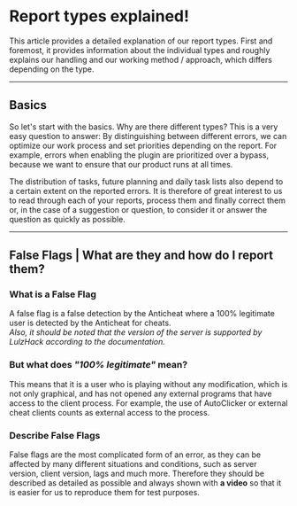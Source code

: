 # Report types explained!

This article provides a detailed explanation of our report types. First and foremost, it provides information about the individual types and roughly explains our handling and our working method / approach, which differs depending on the type.

___

## Basics

So let's start with the basics. Why are there different types? This is a very easy question to answer: By distinguishing between different errors, we can optimize our work process and set priorities depending on the report. For example, errors when enabling the plugin are prioritized over a bypass, because we want to ensure that our product runs at all times.

The distribution of tasks, future planning and daily task lists also depend to a certain extent on the reported errors. It is therefore of great interest to us to read through each of your reports, process them and finally correct them or, in the case of a suggestion or question, to consider it or answer the question as quickly as possible.

___

## False Flags | What are they and how do I report them?

### What is a False Flag
A false flag is a false detection by the Anticheat where a 100% legitimate user is detected by the Anticheat for cheats.<br>
<em>Also, it should be noted that the version of the server is supported by LulzHack according to the documentation. </em>

### But what does <em>"100% legitimate"</em> mean?
This means that it is a user who is playing without any modification, which is not only graphical, and has not opened any external programs that have access to the client process. For example, the use of AutoClicker or external cheat clients counts as external access to the process.

### Describe False Flags
False flags are the most complicated form of an error, as they can be affected by many different situations and conditions, such as server version, client version, lags and much more.
Therefore they should be described as detailed as possible and always shown with <strong>a video</strong> so that it is easier for us to reproduce them for test purposes.


